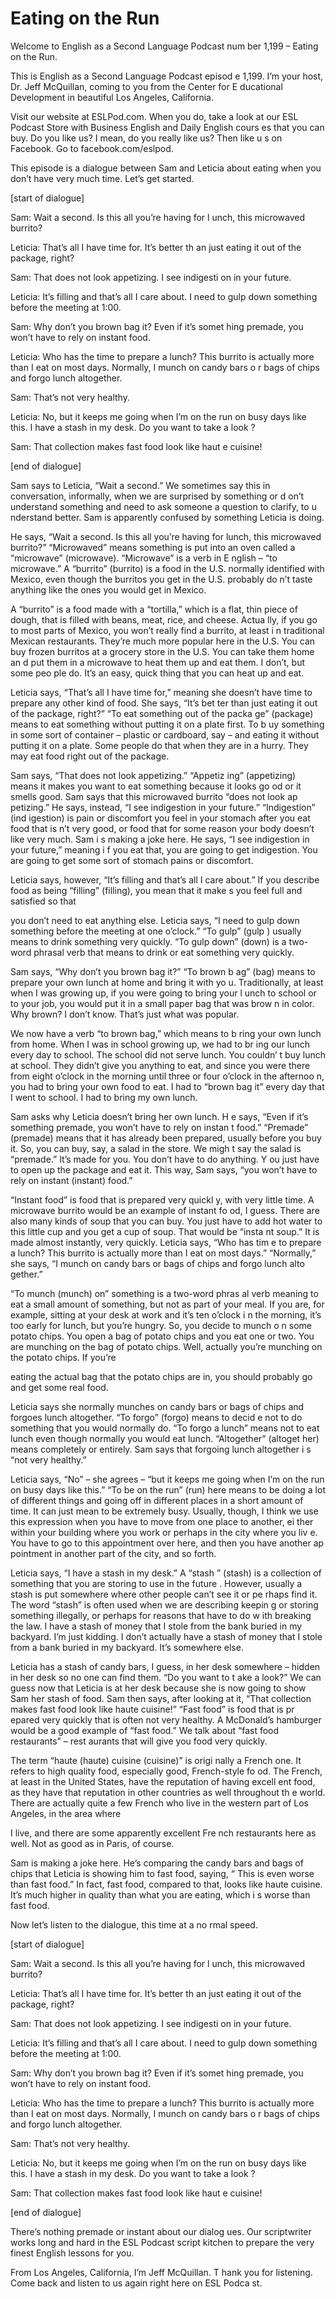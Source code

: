 # Eating on the Run

Welcome to English as a Second Language Podcast num ber 1,199 – Eating on the Run.  

This is English as a Second Language Podcast episod e 1,199. I’m your host, Dr. Jeff McQuillan, coming to you from the Center for E ducational Development in beautiful Los Angeles, California.  

Visit our website at ESLPod.com. When you do, take a look at our ESL Podcast Store with Business English and Daily English cours es that you can buy. Do you like us? I mean, do you really like us? Then like u s on Facebook. Go to facebook.com/eslpod. 

This episode is a dialogue between Sam and Leticia about eating when you don’t have very much time. Let’s get started. 

[start of dialogue] 

Sam: Wait a second. Is this all you’re having for l unch, this microwaved burrito? 

Leticia: That’s all I have time for. It’s better th an just eating it out of the package, right? 

Sam: That does not look appetizing. I see indigesti on in your future. 

Leticia: It’s filling and that’s all I care about. I need to gulp down something before the meeting at 1:00. 

Sam: Why don’t you brown bag it? Even if it’s somet hing premade, you won’t have to rely on instant food. 

Leticia: Who has the time to prepare a lunch? This burrito is actually more than I eat on most days. Normally, I munch on candy bars o r bags of chips and forgo lunch altogether. 

Sam: That’s not very healthy. 

Leticia: No, but it keeps me going when I’m on the run on busy days like this. I have a stash in my desk. Do you want to take a look ? 

Sam: That collection makes fast food look like haut e cuisine!  

 [end of dialogue] 

Sam says to Leticia, “Wait a second.” We sometimes say this in conversation, informally, when we are surprised by something or d on’t understand something and need to ask someone a question to clarify, to u nderstand better. Sam is apparently confused by something Leticia is doing.  

He says, “Wait a second. Is this all you’re having for lunch, this microwaved burrito?” “Microwaved” means something is put into an oven called a “microwave” (microwave). “Microwave” is a verb in E nglish – “to microwave.” A “burrito” (burrito) is a food in the U.S. normally identified with Mexico, even though the burritos you get in the U.S. probably do n’t taste anything like the ones you would get in Mexico.  

A “burrito” is a food made with a “tortilla,” which  is a flat, thin piece of dough, that is filled with beans, meat, rice, and cheese. Actua lly, if you go to most parts of Mexico, you won’t really find a burrito, at least i n traditional Mexican restaurants. They’re much more popular here in the U.S. You can buy frozen burritos at a grocery store in the U.S. You can take them home an d put them in a microwave to heat them up and eat them. I don’t, but some peo ple do. It’s an easy, quick thing that you can heat up and eat.  

Leticia says, “That’s all I have time for,” meaning  she doesn’t have time to prepare any other kind of food. She says, “It’s bet ter than just eating it out of the package, right?” “To eat something out of the packa ge” (package) means to eat something without putting it on a plate first. To b uy something in some sort of container – plastic or cardboard, say – and eating it without putting it on a plate. Some people do that when they are in a hurry. They may eat food right out of the package.  

Sam says, “That does not look appetizing.” “Appetiz ing” (appetizing) means it makes you want to eat something because it looks go od or it smells good. Sam says that this microwaved burrito “does not look ap petizing.” He says, instead, “I see indigestion in your future.” “Indigestion” (ind igestion) is pain or discomfort you feel in your stomach after you eat food that is n’t very good, or food that for some reason your body doesn’t like very much. Sam i s making a joke here. He says, “I see indigestion in your future,” meaning i f you eat that, you are going to get indigestion. You are going to get some sort of stomach pains or discomfort.  

Leticia says, however, “It’s filling and that’s all  I care about.” If you describe food as being “filling” (filling), you mean that it make s you feel full and satisfied so that  

you don’t need to eat anything else. Leticia says, “I need to gulp down something before the meeting at one o’clock.” “To gulp” (gulp ) usually means to drink something very quickly. “To gulp down” (down) is a two-word phrasal verb that means to drink or eat something very quickly.  

Sam says, “Why don’t you brown bag it?” “To brown b ag” (bag) means to prepare your own lunch at home and bring it with yo u. Traditionally, at least when I was growing up, if you were going to bring your l unch to school or to your job, you would put it in a small paper bag that was brow n in color. Why brown? I don’t know. That’s just what was popular.  

We now have a verb “to brown bag,” which means to b ring your own lunch from home. When I was in school growing up, we had to br ing our lunch every day to school. The school did not serve lunch. You couldn’ t buy lunch at school. They didn’t give you anything to eat, and since you were  there from eight o’clock in the morning until three or four o’clock in the afternoo n, you had to bring your own food to eat. I had to “brown bag it” every day that  I went to school. I had to bring my own lunch.  

Sam asks why Leticia doesn’t bring her own lunch. H e says, “Even if it’s something premade, you won’t have to rely on instan t food.” “Premade” (premade) means that it has already been prepared, usually before you buy it. So, you can buy, say, a salad in the store. We migh t say the salad is “premade.” It’s made for you. You don’t have to do anything. Y ou just have to open up the package and eat it. This way, Sam says, “you won’t have to rely on instant (instant) food.”  

“Instant food” is food that is prepared very quickl y, with very little time. A microwave burrito would be an example of instant fo od, I guess. There are also many kinds of soup that you can buy. You just have to add hot water to this little cup and you get a cup of soup. That would be “insta nt soup.” It is made almost instantly, very quickly. Leticia says, “Who has tim e to prepare a lunch? This burrito is actually more than I eat on most days.” “Normally,” she says, “I munch on candy bars or bags of chips and forgo lunch alto gether.”  

“To munch (munch) on” something is a two-word phras al verb meaning to eat a small amount of something, but not as part of your meal. If you are, for example, sitting at your desk at work and it’s ten o’clock i n the morning, it’s too early for lunch, but you’re hungry. So, you decide to munch o n some potato chips. You open a bag of potato chips and you eat one or two. You are munching on the bag of potato chips. Well, actually you’re munching on the potato chips. If you’re  

eating the actual bag that the potato chips are in,  you should probably go and get some real food.  

Leticia says she normally munches on candy bars or bags of chips and forgoes lunch altogether. “To forgo” (forgo) means to decid e not to do something that you would normally do. “To forgo a lunch” means not to eat lunch even though normally you would eat lunch. “Altogether” (altoget her) means completely or entirely. Sam says that forgoing lunch altogether i s “not very healthy.”  

Leticia says, “No” – she agrees – “but it keeps me going when I’m on the run on busy days like this.” “To be on the run” (run) here  means to be doing a lot of different things and going off in different places in a short amount of time. It can just mean to be extremely busy. Usually, though, I think we use this expression when you have to move from one place to another, ei ther within your building where you work or perhaps in the city where you liv e. You have to go to this appointment over here, and then you have another ap pointment in another part of the city, and so forth. 

Leticia says, “I have a stash in my desk.” A “stash ” (stash) is a collection of something that you are storing to use in the future . However, usually a stash is put somewhere where other people can’t see it or pe rhaps find it. The word “stash” is often used when we are describing keepin g or storing something illegally, or perhaps for reasons that have to do w ith breaking the law. I have a stash of money that I stole from the bank buried in  my backyard. I’m just kidding. I don’t actually have a stash of money that I stole  from a bank buried in my backyard. It’s somewhere else.  

Leticia has a stash of candy bars, I guess, in her desk somewhere – hidden in her desk so no one can find them. “Do you want to t ake a look?” We can guess now that Leticia is at her desk because she is now going to show Sam her stash of food. Sam then says, after looking at it, “That collection makes fast food look like haute cuisine!” “Fast food” is food that is pr epared very quickly that is often not very healthy. A McDonald’s hamburger would be a  good example of “fast food.” We talk about “fast food restaurants” – rest aurants that will give you food very quickly.  

The term “haute (haute) cuisine (cuisine)” is origi nally a French one. It refers to high quality food, especially good, French-style fo od. The French, at least in the United States, have the reputation of having excell ent food, as they have that reputation in other countries as well throughout th e world. There are actually quite a few French who live in the western part of Los Angeles, in the area where  

I live, and there are some apparently excellent Fre nch restaurants here as well. Not as good as in Paris, of course.  

Sam is making a joke here. He’s comparing the candy  bars and bags of chips that Leticia is showing him to fast food, saying, “ This is even worse than fast food.” In fact, fast food, compared to that, looks like haute cuisine. It’s much higher in quality than what you are eating, which i s worse than fast food.  

Now let’s listen to the dialogue, this time at a no rmal speed. 

[start of dialogue] 

Sam: Wait a second. Is this all you’re having for l unch, this microwaved burrito? 

Leticia: That’s all I have time for. It’s better th an just eating it out of the package, right? 

Sam: That does not look appetizing. I see indigesti on in your future. 

Leticia: It’s filling and that’s all I care about. I need to gulp down something before the meeting at 1:00. 

Sam: Why don’t you brown bag it? Even if it’s somet hing premade, you won’t have to rely on instant food. 

Leticia: Who has the time to prepare a lunch? This burrito is actually more than I eat on most days. Normally, I munch on candy bars o r bags of chips and forgo lunch altogether. 

Sam: That’s not very healthy. 

Leticia: No, but it keeps me going when I’m on the run on busy days like this. I have a stash in my desk. Do you want to take a look ? 

Sam: That collection makes fast food look like haut e cuisine! 

[end of dialogue] 

There’s nothing premade or instant about our dialog ues. Our scriptwriter works long and hard in the ESL Podcast script kitchen to prepare the very finest English lessons for you.  

 From Los Angeles, California, I’m Jeff McQuillan. T hank you for listening. Come back and listen to us again right here on ESL Podca st.  


